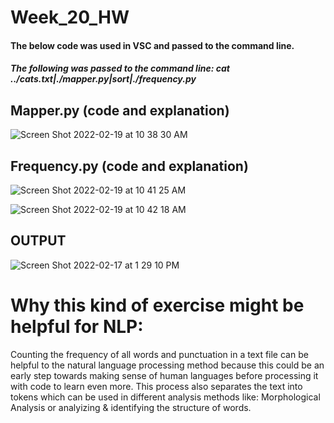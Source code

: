# Week_20_HW

#### The below code was used in VSC and passed to the command line. 

##### The following was passed to the command line:  cat ../cats.txt|./mapper.py|sort|./frequency.py

## Mapper.py (code and explanation)

![Screen Shot 2022-02-19 at 10 38 30 AM](https://user-images.githubusercontent.com/69228806/154809944-2c88d13b-0818-4152-9c9c-b80a1ab1ed10.png)

## Frequency.py (code and explanation)

![Screen Shot 2022-02-19 at 10 41 25 AM](https://user-images.githubusercontent.com/69228806/154810060-8a2b2de8-26c1-40fe-988e-b2ec835ca665.png)

![Screen Shot 2022-02-19 at 10 42 18 AM](https://user-images.githubusercontent.com/69228806/154810103-5df8f63e-4a51-4c58-857e-8dd526a7613e.png)

## OUTPUT

![Screen Shot 2022-02-17 at 1 29 10 PM](https://user-images.githubusercontent.com/69228806/154810143-c2651ab4-3cba-4883-a542-a3b05fa50466.png)


# Why this kind of exercise might be helpful for NLP: 

Counting the frequency of all words and punctuation in a text file can be helpful to the natural language processing method because this could be an early step towards making sense of human languages before processing it with code to learn even more. This process also separates the text into tokens which can be used in different analysis methods like: Morphological Analysis or analyizing & identifying the structure of words. 

